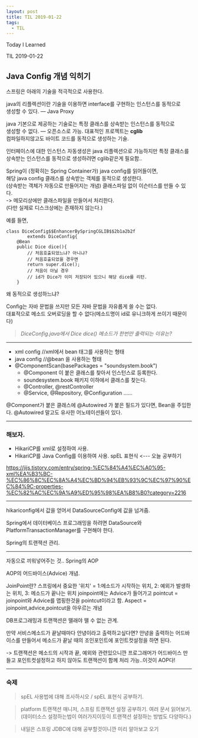 ```yaml
---
layout: post
title: TIL 2019-01-22
tags:
  - TIL
---
```


Today I Learned

TIL 2019-01-22

## Java Config 개념 익히기

스프링은 아래의 기술을 적극적으로 사용한다.  

java의 리플렉션이란 기술을 이용하면 interface를 구현하는 인스턴스를 동적으로   
생성할 수 있다. — Java Proxy   

java 기본으로 제공하는 기술로는 특정 클래스를 상속받는 인스턴스를 동적으로   
생성할 수 없다. — 오픈소스로 가능. 대표적인 프로젝트는 **cglib**  
컴파일하지않고도 바이트 코드를 동적으로 생성하는 기술.

인터페이스에 대한 인스턴스 자동생성은 java 리플렉션으로 가능하지만
특정 클래스를 상속받는 인스턴스를 동적으로 생성하려면 cglib같은게 필요함..

Spring이 (정확히는 Spring Container가) java config를 읽어들이면,  
해당 java config 클래스를 상속받는 객체를 동적으로 생성한다.  
(상속받는 객체가 자동으로 만들어지는 개념)
클래스파일 없이 이슨터스를 만들 수 있다.   
-> 메모리상에만 클래스파일을 만들어서 처리한다.  
(다만 실제로 디스크상에는 존재하지 않는다.)



예를 들면,
```
class DiceConfig$$EnhancerBySpringCGLIB$$2b1a2b2f 
        extends DiceConfig{
    @Bean
    public Dice dice(){
        // 처음호출되었느냐? 아니냐?
        // 처음호출되었을 경우엔 
        return super.dice();
        // 처음이 아닐 경우 
        // id가 Dice가 이미 저장되어 있으니 해당 dice를 리턴.
    }
```

왜 동적으로 생성하느냐?

Config는 자바 문법을 쓰지만 모든 자바 문법을 자유롭게 쓸 수는 없다.  
대표적으로 메소드 오버로딩을 할 수 없다(메소드명이 id로 유니크하게 쓰이기 때문이다)

> *DiceConfig.java에서 Dice dice() 메소드가 한번만 출력되는 이유는?*

---

* xml config  //xml에서 bean 태그를 사용하는 형태
* java config //@bean 을 사용하는 형태
* @ComponentScan(basePackages = "soundsystem.book")
  - @Component 이 붙은 클래스를 찾아서 인스턴스로 등록한다.
  - soundesystem.book 패키지 이하에서 클래스를 찾는다.
  - @Controller, @restController
  - @Service, @Repository, @Configuration ......
  
@Component가 붙은 클래스에 @Autowired 가 붙은 필드가 있다면,
Bean을 주입한다.
@Autowired 말고도 유사한 어노테이션들이 있다.

---

### 해보자.
* HikariCP를 xml로 설정하여 사용.
* HikariCP를 Java Config를 이용하여 사용.
spEL 표현식 <--- 오늘 공부하기  

https://jijs.tistory.com/entry/spring-%EC%84%A4%EC%A0%95-xml%EA%B3%BC-%EC%86%8C%EC%8A%A4%EC%BD%94%EB%93%9C%EC%97%90%EC%84%9C-properties-%EC%82%AC%EC%9A%A9%ED%95%98%EA%B8%B0?category=2216


---

hikariconfig에서 값을 얻어서 DataSourceConfig에 값을 넘겨줌.

Spring에서 데이터베이스 프로그래밍을 하려면
DataSource와 PlatformTransactionManager를 구현해야 한다.

Spring의 트랜잭션 관리.

---

자동으로 끼워넣어주는 것.. Spring의 AOP

AOP의 어드바이스(Advice) 개념.



JoinPoint란?
스프링에서 중요한 '위치' = 1:메소드가 시작하는 위치, 2: 예외가 발생하는 위치, 3: 메소드가 끝나는 위치
joinpoint에는 Advice가 들어가고
pointcut = joinpoint와 Advice를 맵핑한것을 pointcut이라고 함.
Aspect = joinpoint,advice,pointcut을 아우르는 개념

DB프로그래밍과 트랜잭션은 뗄래야 뗄 수 없는 관계.

만약 서비스메소드가 끝날때마다 안녕이라고 출력하고싶다면?
안녕을 출력하는 어드바이스를 만들어서 메소드가 끝날 때의 조인포인트에 포인트컷설정을 하면 된다. 

-> 트랜잭션은 메소드의 시작과 끝, 예외와 관련있으니깐 프로그래머가 어드바이스 만들고 포인트컷설정하고 하지 않아도 트랜잭션이 함께 처리 가능..이것이 AOP다!

---
### 숙제
> spEL 사용법에 대해 조사하시오 / spEL 표현식 공부하기.

> platform 트랜잭션 매니저, 스프링 트랜잭션 설정 공부하기. 여러 문서 읽어보기.
  (데이터소스 설정하는법이 여러가지이듯이 트랜잭션 설정하는 방법도 다양하다.)

> 내일은 스프링 JDBC에 대해 공부할것이니깐 미리 알아보고 오기